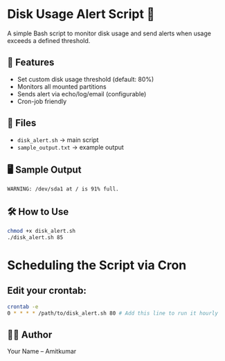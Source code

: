 # Disk Usage Alert Script 🚨

A simple Bash script to monitor disk usage and send alerts when usage exceeds a defined threshold.

## 🔧 Features

- Set custom disk usage threshold (default: 80%)
- Monitors all mounted partitions
- Sends alert via echo/log/email (configurable)
- Cron-job friendly

## 📁 Files

- `disk_alert.sh` → main script
- `sample_output.txt` → example output

## 🖥️ Sample Output

```bash
WARNING: /dev/sda1 at / is 91% full.
```

## 🛠️ How to Use

```bash
chmod +x disk_alert.sh
./disk_alert.sh 85
```

# Scheduling the Script via Cron

## Edit your crontab:

```bash
crontab -e
0 * * * * /path/to/disk_alert.sh 80 # Add this line to run it hourly
```

## 👨‍💻 Author

Your Name – Amitkumar